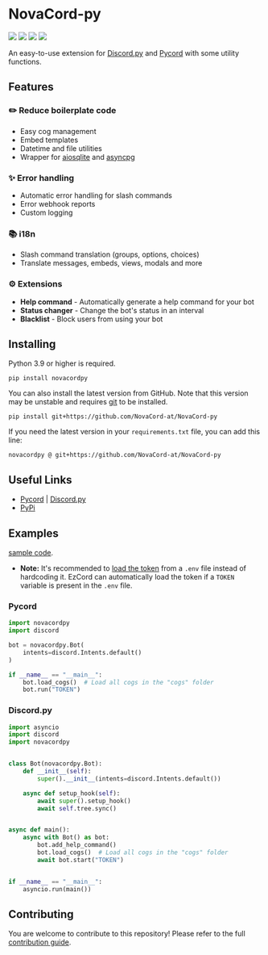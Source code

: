 # NovaCord-py

[![](https://img.shields.io/discord/1088405118392750121?label=discord&style=for-the-badge&logo=discord&color=5865F2&logoColor=white)](https://discord.gg/7GnUwbStKA)
[![](https://img.shields.io/pypi/v/novacordpy.svg?style=for-the-badge&logo=pypi&color=yellow&logoColor=white)](https://pypi.org/project/novacordpy/)
[![](https://img.shields.io/github/license/NovaCord-at/NovaCord-py?style=for-the-badge&logo=pypi&color=green&logoColor=white)](https://github.com/NovaCord-at/NovaCord-py/blob/main/LICENSE)
[![](https://aschey.tech/tokei/github/NovaCord-at/NovaCord-py?style=for-the-badge)](https://github.com/NovaCord-at/NovaCord-py)

An easy-to-use extension for [Discord.py](https://github.com/Rapptz/discord.py)
and [Pycord](https://github.com/Pycord-Development/pycord) with some utility functions.

## Features
### ✏️ Reduce boilerplate code
- Easy cog management
- Embed templates
- Datetime and file utilities
- Wrapper for [aiosqlite](https://github.com/omnilib/aiosqlite) and [asyncpg](https://github.com/MagicStack/asyncpg)

### ✨ Error handling
- Automatic error handling for slash commands
- Error webhook reports
- Custom logging

### 📚 i18n
- Slash command translation (groups, options, choices)
- Translate messages, embeds, views, modals and more

### ⚙️ Extensions
- **Help command** - Automatically generate a help command for your bot
- **Status changer** - Change the bot's status in an interval
- **Blacklist** - Block users from using your bot

## Installing
Python 3.9 or higher is required.
```
pip install novacordpy
```
You can also install the latest version from GitHub. Note that this version may be unstable
and requires [git](https://git-scm.com/downloads) to be installed.
```
pip install git+https://github.com/NovaCord-at/NovaCord-py
```
If you need the latest version in your `requirements.txt` file, you can add this line:
```
novacordpy @ git+https://github.com/NovaCord-at/NovaCord-py
```

## Useful Links
- [Pycord](https://docs.pycord.dev/) | [Discord.py](https://discordpy.readthedocs.io/en/stable/)
- [PyPi](https://pypi.org/project/novacordpy/)

## Examples
 [sample code](https://novacord-py.readthedocs.io/en/latest/examples/examples.html).
- **Note:** It's recommended to [load the token](https://guide.pycord.dev/getting-started/creating-your-first-bot#protecting-tokens) from a `.env` file instead of hardcoding it.
EzCord can automatically load the token if a `TOKEN` variable is present in the `.env` file.

### Pycord

```py
import novacordpy
import discord

bot = novacordpy.Bot(
    intents=discord.Intents.default()
)

if __name__ == "__main__":
    bot.load_cogs()  # Load all cogs in the "cogs" folder
    bot.run("TOKEN")
```

### Discord.py

```py
import asyncio
import discord
import novacordpy


class Bot(novacordpy.Bot):
    def __init__(self):
        super().__init__(intents=discord.Intents.default())

    async def setup_hook(self):
        await super().setup_hook()
        await self.tree.sync()


async def main():
    async with Bot() as bot:
        bot.add_help_command()
        bot.load_cogs()  # Load all cogs in the "cogs" folder
        await bot.start("TOKEN")


if __name__ == "__main__":
    asyncio.run(main())
```

## Contributing
You are welcome to contribute to this repository! Please refer to the full [contribution guide](https://novacord-py.readthedocs.io/en/latest/pages/contributing.html).
